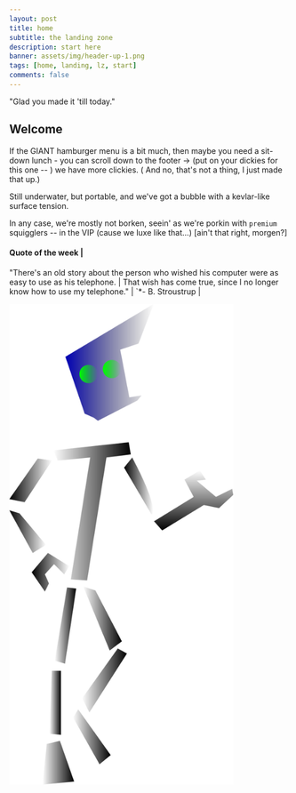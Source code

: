 ```yaml
---
layout: post
title: home
subtitle: the landing zone
description: start here
banner: assets/img/header-up-1.png
tags: [home, landing, lz, start]
comments: false
---
```


"Glad you made it 'till today."


## Welcome

If the GIANT hamburger menu is a bit much, then maybe you need a sit-down lunch - you can scroll down to the footer &rarr; (put on your dickies for this one -- ) we have more clickies. ( And no, that's not a thing, I just made that up.)

Still underwater, but portable, and we've got a bubble with a kevlar-like surface tension.

In any case, we're mostly not borken, seein' as we're porkin with `premium` squigglers -- in the VIP (cause we luxe like that...) [ain't that right, morgen?]

#### Quote of the week |
"There's an old story about the person who wished his computer were as easy to use as his telephone. | 
That wish has come true, since I no longer know how to use my telephone." |
`*- B. Stroustrup |








<!--
## Upcoming

* Manual Page Resources

* Reorganization of certain articles into reference

* Fixes on links

* Glossary Updates
-->

<img width="80%" height="80%" src="/assets/img/robot_lr_display.png" />

